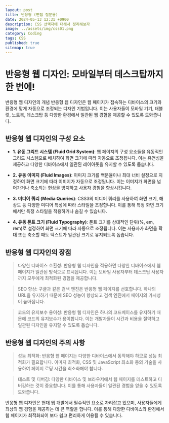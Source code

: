 ```yaml
---
layout: post
title: 반응형 (면접 질문용)
date: 2024-05-13 12:31 +0900
description: CSS 선택자에 대해서 정리해보자 
image: ../assets/img/css01.png
category: Coding
tags: CSS
published: true
sitemap: true
---
```



# 반응형 웹 디자인: 모바일부터 데스크탑까지 한 번에!
반응형 웹 디자인의 개념
반응형 웹 디자인은 웹 페이지가 접속하는 디바이스의 크기와 환경에 맞게 자동으로 조정되는 디자인 기법입니다. 이는 사용자들이 모바일 기기, 태블릿, 노트북, 데스크탑 등 다양한 환경에서 일관된 웹 경험을 제공할 수 있도록 도와줍니다.

## 반응형 웹 디자인의 구성 요소
- **1. 유동 그리드 시스템 (Fluid Grid System)**: 웹 페이지의 구성 요소들을 유동적인 그리드 시스템으로 배치하여 화면 크기에 따라 자동으로 조정됩니다. 이는 유연성을 제공하고 다양한 디바이스에서 일관된 레이아웃을 유지할 수 있도록 돕습니다.

- **2. 유동 이미지 (Fluid Images)**: 이미지 크기를 백분율이나 최대 너비 설정으로 지정하여 화면 크기에 따라 이미지가 자동으로 조정됩니다. 이는 이미지가 화면을 넘어가거나 축소되는 현상을 방지하고 사용자 경험을 향상시킵니다.

- **3. 미디어 쿼리 (Media Queries)**: CSS3의 미디어 쿼리를 사용하여 화면 크기, 해상도 등 다양한 미디어 특성에 따라 스타일을 조정합니다. 이를 통해 특정 화면 크기에서만 특정 스타일을 적용하거나 숨길 수 있습니다.

- **4. 유동 폰트 크기 (Fluid Typography)**: 폰트 크기를 상대적인 단위(%, em, rem)로 설정하여 화면 크기에 따라 자동으로 조정됩니다. 이는 사용자가 화면을 확대 또는 축소할 때도 텍스트가 일관된 크기로 유지되도록 돕습니다.

## 반응형 웹 디자인의 장점
> 다양한 디바이스 호환성: 반응형 웹 디자인을 적용하면 다양한 디바이스에서 웹 페이지가 일관된 방식으로 표시됩니다. 이는 모바일 사용자부터 데스크탑 사용자까지 모두에게 최적화된 경험을 제공합니다.

> SEO 향상: 구글과 같은 검색 엔진은 반응형 웹 페이지를 선호합니다. 하나의 URL을 유지하기 때문에 SEO 성능이 향상되고 검색 엔진에서 페이지의 가시성이 높아집니다.

> 코드의 유지보수 용이성: 반응형 웹 디자인은 하나의 코드베이스를 유지하기 때문에 코드의 유지보수가 용이합니다. 이는 개발자들이 시간과 비용을 절약하고 일관된 디자인을 유지할 수 있도록 돕습니다.

## 반응형 웹 디자인의 주의 사항
> 성능 최적화: 반응형 웹 페이지는 다양한 디바이스에서 동작해야 하므로 성능 최적화가 필요합니다. 이미지 최적화, CSS 및 JavaScript 최소화 등의 기술을 사용하여 페이지 로딩 시간을 최소화해야 합니다.

> 테스트 및 디버깅: 다양한 디바이스 및 브라우저에서 웹 페이지를 테스트하고 디버깅하는 것이 중요합니다. 이를 통해 사용자들이 일관된 경험을 얻을 수 있도록 도와줍니다.

반응형 웹 디자인은 현대 웹 개발에서 필수적인 요소로 자리잡고 있으며, 사용자들에게 최상의 웹 경험을 제공하는 데 큰 역할을 합니다. 이를 통해 다양한 디바이스와 환경에서 웹 페이지가 최적화되어 보다 쉽고 편리하게 이용될 수 있습니다.
